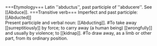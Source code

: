 ===Etymology===
Latin ''abductus'', past participle of ''abducere''. See [[Abduce]].
===Transitive verb===
Imperfect and past participle:  [[Abducted]]<br>
Present participle and verbal noun: [[Abducting]].
#To take away [[surreptitiously]] by force; to carry away (a human being) [[wrongfully]] and usually by violence; to [[kidnap]].
#To draw away, as a limb or other part, from its ordinary position.